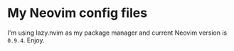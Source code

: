 # My Neovim config files
I'm using lazy.nvim as my package manager and current Neovim version is `0.9.4`.
Enjoy.
